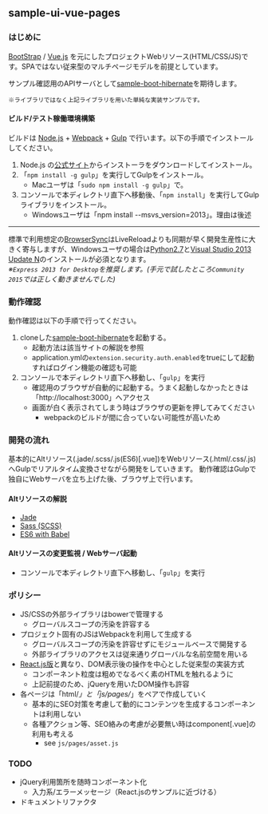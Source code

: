 sample-ui-vue-pages
---

### はじめに

[BootStrap](http://getbootstrap.com/) / [Vue.js](http://jp.vuejs.org/) を元にしたプロジェクトWebリソース(HTML/CSS/JS)です。SPAではない従来型のマルチページモデルを前提としています。  

サンプル確認用のAPIサーバとして[sample-boot-hibernate](https://github.com/jkazama/sample-boot-hibernate)を期待します。

`※ライブラリではなく上記ライブラリを用いた単純な実装サンプルです。`

#### ビルド/テスト稼働環境構築

ビルドは [Node.js](http://nodejs.jp/) + [Webpack](https://webpack.github.io/) + [Gulp](http://gulpjs.com/) で行います。以下の手順でインストールしてください。

1. Node.js の[公式サイト](http://nodejs.jp/)からインストーラをダウンロードしてインストール。
1. 「`npm install -g gulp`」を実行してGulpをインストール。
    - Macユーザは「`sudo npm install -g gulp`」で。
1. コンソールで本ディレクトリ直下へ移動後、「`npm install`」を実行してGulpライブラリをインストール。
    - Windowsユーザは「npm install --msvs_version=2013」。理由は後述

---

標準で利用想定の[BrowserSync](http://www.browsersync.io/)はLiveReloadよりも同期が早く開発生産性に大きく寄与しますが、Windowsユーザの場合は[Python2.7](https://www.python.org/)と[Visual Studio 2013 Update N](https://www.visualstudio.com/downloads/download-visual-studio-vs)のインストールが必須となります。  
*※`Express 2013 for Desktop`を推奨します。(手元で試したところ`Community 2015`では正しく動きませんでした)*

### 動作確認

動作確認は以下の手順で行ってください。

1. cloneした[sample-boot-hibernate](https://github.com/jkazama/sample-boot-hibernate)を起動する。
    - 起動方法は該当サイトの解説を参照
    - application.ymlの`extension.security.auth.enabled`をtrueにして起動すればログイン機能の確認も可能
1. コンソールで本ディレクトリ直下へ移動し、「`gulp`」を実行
    - 確認用のブラウザが自動的に起動する。うまく起動しなかったときは「http://localhost:3000」へアクセス
    - 画面が白く表示されてしまう時はブラウザの更新を押してみてください
        - webpackのビルドが間に合っていない可能性が高いため

### 開発の流れ

基本的にAltリソース(.jade/.scss/.js(ES6)[.vue])をWebリソース(.html/.css/.js)へGulpでリアルタイム変換させながら開発をしていきます。
動作確認はGulpで独自にWebサーバを立ち上げた後、ブラウザ上で行います。  

#### Altリソースの解説

- [Jade](http://jade-lang.com/)
- [Sass (SCSS)](http://sass-lang.com/)
- [ES6 with Babel](https://babeljs.io/)

#### Altリソースの変更監視 / Webサーバ起動

+ コンソールで本ディレクトリ直下へ移動し、「`gulp`」を実行

### ポリシー

- JS/CSSの外部ライブラリはbowerで管理する
    - グローバルスコープの汚染を許容する
- プロジェクト固有のJSはWebpackを利用して生成する
    - グローバルスコープの汚染を許容せずにモジュールベースで開発する
    - 外部ライブラリのアクセスは従来通りグローバルな名前空間を用いる
- [React.js版](https://github.com/jkazama/sample-ui-react)と異なり、DOM表示後の操作を中心とした従来型の実装方式
    - コンポーネント粒度は粗めでなるべく素のHTMLを触れるように
    - 上記前提のため、jQueryを用いたDOM操作も許容
- 各ページは「html/*」と「js/pages/*」をペアで作成していく
    - 基本的にSEO対策を考慮して動的にコンテンツを生成するコンポーネントは利用しない
    - 各種アクション等、SEO絡みの考慮が必要無い時はcomponent[.vue]の利用も考える
        - see `js/pages/asset.js`

### TODO

- jQuery利用箇所を随時コンポーネント化
    - 入力系/エラーメッセージ（React.jsのサンプルに近づける）
- ドキュメントリファクタ
